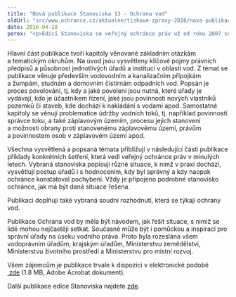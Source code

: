 ```yaml
---
title: "Nová publikace Stanoviska 13 - Ochrana vod"
oldUrl: "src/www.ochrance.cz/aktualne/tiskove-zpravy-2016/nova-publikace-stanoviska-13-ochrana-vod"
date: 2016-04-28
perex: "<p>Edicí Stanoviska se veřejný ochránce práv už od roku 2007 snaží usnadnit širší veřejnosti i úřadům orientaci v zákonech, prováděcích vyhláškách a rozsudcích správních soudů. Publikace s pořadovým číslem 13 - Ochrana vod – je tentokrát určena všem, kdo musí řešit záležitosti podle vodního práva, ať už jde například o budování studní, likvidaci odpadních vod, připojení staveb na vodovodní nebo kanalizační řad, ochranu před povodněmi apod.</p>"
---
```


<!-- imported from the old website -->

<p>Hlavní část publikace tvoří kapitoly věnované základním otázkám a tematickým okruhům. Na úvod jsou vysvětleny klíčové pojmy právních předpisů a působnost jednotlivých úřadů a institucí v oblasti vod. Z témat se publikace věnuje především vodovodním a kanalizačním přípojkám a žumpám, studnám a domovním čistírnám odpadních vod. Popsán je proces povolování, tj. kdy a jaké povolení jsou nutná, které úřady je vydávají, kdo je účastníkem řízení, jaké jsou povinnosti nových vlastníků pozemků či staveb, kde dochází k nakládání s vodami apod. Samostatné kapitoly se věnují problematice údržby vodních toků, tj. například povinností správce toku, a také záplavovým územím, procesu jejich stanovení a možnosti obrany proti stanovenému záplavovému území, právům a povinnostem osob v záplavovém území apod.</p> <p>Všechna vysvětlená a popsaná témata přibližují v následující části publikace příklady konkrétních šetření, která vedl veřejný ochránce práv v minulých letech. Vybraná stanoviska popisují různé situace, k nimž v praxi dochází, vysvětlují postup úřadů i s hodnocením, kdy byl správný a kdy naopak ochránce konstatoval pochybení. Vždy je připojeno podrobné stanovisko ochránce, jak má být daná situace řešena.</p> <p>Publikaci doplňují také vybraná soudní rozhodnutí, která se týkají ochrany vod.</p> <p>Publikace Ochrana vod by měla být návodem, jak řešit situace, s nimiž se lidé mohou nejčastěji setkat. Současně může být i pomůckou a inspirací pro správní úřady na úseku vodního práva. Proto byla rozeslána všem vodoprávním úřadům, krajským úřadům, Ministerstvu zemědělství, Ministerstvu životního prostředí a Ministerstvu pro místní rozvoj.</p> <p>Všem zájemcům je publikace trvale k dispozici v elektronické podobě <a title="Otevření do nového okna" href="https://www.ochrance.cz/fileadmin/user_upload/Publikace/sborniky_stanoviska/Sbornik_Ochrana_vod.pdf" target="_blank"><img alt="" src="https://www.ochrance.cz/typo3/ext/od_linkdesc/icons/pdf.gif" class="od_linkdesc_icon" /> zde</a> (1.8 MB, Adobe Acrobat dokument).</p><p> Další publikace edice Stanoviska najdete <a href="https://www.ochrance.cz/dalsi-aktivity/publikace/sborniky-stanoviska/">zde</a>.</p>
